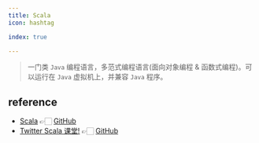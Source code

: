 ```yaml
---
title: Scala
icon: hashtag

index: true

---
```


  > 一门类 `Java` 编程语言，多范式编程语言(面向对象编程 & 函数式编程)。可以运行在 `Java` 虚拟机上，并兼容 `Java` 程序。

<!-- more -->

## reference

- [Scala](https://www.scala-lang.org/) 👉🏻 [GitHub](https://github.com/scala/scala)
- [Twitter Scala 课堂!](https://twitter.github.io/scala_school) 👉🏻 [GitHub](https://github.com/twitter/scala_school)